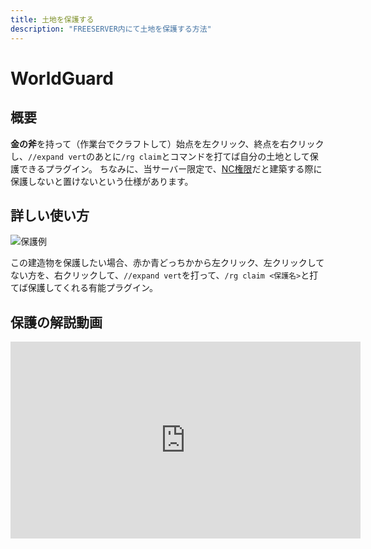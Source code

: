 ```yaml
---
title: 土地を保護する
description: "FREESERVER内にて土地を保護する方法"
---
```


# WorldGuard

## 概要

**金の斧**を持って（作業台でクラフトして）始点を左クリック、終点を右クリックし、`//expand vert`のあとに`/rg claim`とコマンドを打てば自分の土地として保護できるプラグイン。
ちなみに、当サーバー限定で、[NC権限](https://wiki.freeserver.pro/permissions#%E9%80%9A%E5%B8%B8%E6%A8%A9%E9%99%90:~:text=NC%3A%E5%85%AC%E5%BC%8FDiscord%E3%81%A7%E3%81%AE%E8%AA%8D%E8%A8%BC%E3%81%8C%E6%B8%88%E3%82%93%E3%81%A7%E3%81%AA%E3%81%84%E9%AF%96%E6%B0%91%E3%80%82)だと建築する際に保護しないと置けないという仕様があります。

## 詳しい使い方

![保護例](https://i.imgur.com/tV9MBkq.jpg)

この建造物を保護したい場合、赤か青どっちかから左クリック、左クリックしてない方を、右クリックして、`//expand vert`を打って、`/rg claim <保護名>`と打てば保護してくれる有能プラグイン。

## 保護の解説動画

<iframe width="560" height="315" src="https://www.youtube-nocookie.com/embed/TSzUAPYouX8" frameborder="0" allow="accelerometer; autoplay; clipboard-write; encrypted-media; gyroscope; picture-in-picture" allowfullscreen></iframe>
